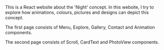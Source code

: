 This is a React website about the 'Night' concept. In this website, I try to explore how animations, colours, pictures and designs can depict this concept.

The first page consists of Menu, Explore, Gallery, Contact and Animation components.

The second page consists of Scroll, CardText and PhotoView components.
